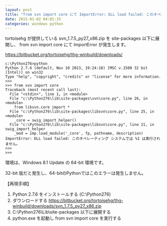 ```yaml
---
layout: post
title: "from svn import core にて ImportError: DLL load failed: このオペレーティング システムでは %1 は実行されません。"
date: 2015-01-02 04:01:33
categories: windows python
---
```

<p>tortoisehg が提供している svn_1.7.5_py27_x86.zip  を site-packages 以下に展開し、
from svn import core にて ImportError が発生します。</p>

<p><a href="https://bitbucket.org/tortoisehg/thg-winbuild/downloads/" rel="nofollow">https://bitbucket.org/tortoisehg/thg-winbuild/downloads/</a></p>

<pre><code>c:\Python276&gt;python
Python 2.7.6 (default, Nov 10 2013, 19:24:18) [MSC v.1500 32 bit (Intel)] on win32
Type "help", "copyright", "credits" or "license" for more information.
&gt;&gt;&gt;
&gt;&gt;&gt; from svn import core
Traceback (most recent call last):
  File "&lt;stdin&gt;", line 1, in &lt;module&gt;
  File "c:\Python276\lib\site-packages\svn\core.py", line 26, in &lt;module&gt;
    from libsvn.core import *
  File "c:\Python276\lib\site-packages\libsvn\core.py", line 25, in &lt;module&gt;
    _core = swig_import_helper()
  File "c:\Python276\lib\site-packages\libsvn\core.py", line 21, in swig_import_helper
    _mod = imp.load_module('_core', fp, pathname, description)
ImportError: DLL load failed: このオペレーティング システムでは %1 は実行されません。
&gt;&gt;&gt;
&gt;&gt;&gt;
</code></pre>

<p>環境は、Windows 8.1 Update の 64-bit 環境です。</p>

<p>32-bit 版だと発生し、64-bitのPythonではこのエラーは発生しません。</p>

<p>【再現手順】</p>

<ol>
<li>Python 2.7.6 をインストールする (C:\Python276)</li>
<li>ダウンロードする <a href="https://bitbucket.org/tortoisehg/thg-winbuild/downloads/svn_1.7.5_py27_x86.zip" rel="nofollow">https://bitbucket.org/tortoisehg/thg-winbuild/downloads/svn_1.7.5_py27_x86.zip</a></li>
<li>C:\Python276\Lib\site-packages 以下に展開する</li>
<li>python.exe を起動し from svn import core を実行する</li>
</ol>
